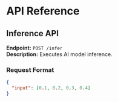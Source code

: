 # API Reference

## Inference API

**Endpoint:** `POST /infer`  
**Description:** Executes AI model inference.  

### **Request Format**
```json
{
  "input": [0.1, 0.2, 0.3, 0.4]
}
